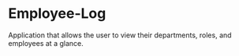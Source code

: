 # Employee-Log
Application that allows the user to view their departments, roles, and employees at a glance. 
